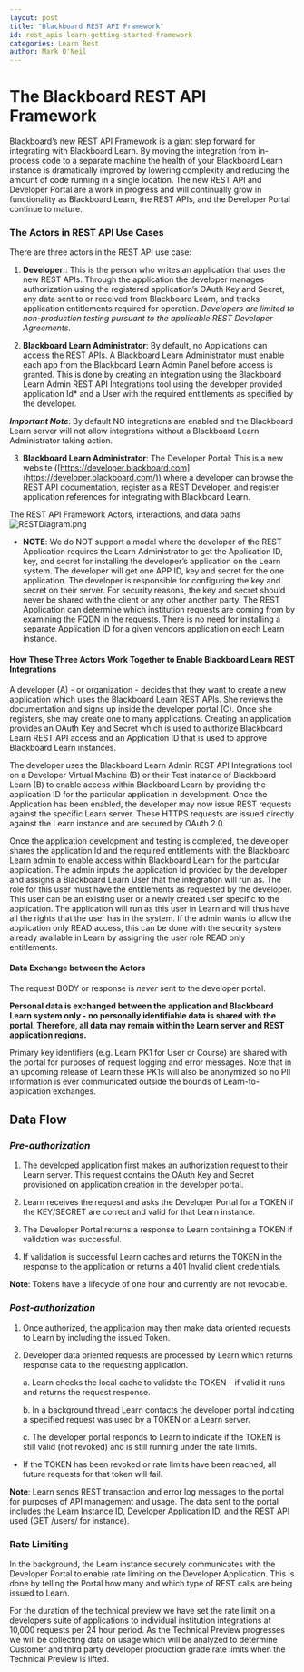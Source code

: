 ```yaml
---
layout: post
title: "Blackboard REST API Framework"
id: rest_apis-learn-getting-started-framework
categories: Learn Rest
author: Mark O'Neil
---
```


# The Blackboard REST API Framework

Blackboard’s new REST API Framework is a giant step forward for integrating
with Blackboard Learn. By moving the integration from in-process code to a
separate machine the health of your Blackboard Learn instance is dramatically
improved by lowering complexity and reducing the amount of code running in a
single location. The new REST API and Developer Portal are a work in progress
and will continually grow in functionality as Blackboard Learn, the REST APIs,
and the Developer Portal continue to mature.

### The Actors in REST API Use Cases

There are three actors in the REST API use case:

1. **Developer:**: This is the person who writes an application that uses the new REST APIs. Through the application the developer manages authorization using the registered application’s OAuth Key and Secret, any data sent to or received from Blackboard Learn, and tracks application entitlements required for operation. _Developers are limited to non-production testing pursuant to the applicable REST Developer Agreements._

2. **Blackboard Learn Administrator**: By default, no Applications can access the REST APIs. A Blackboard Learn Administrator must enable each app from the Blackboard Learn Admin Panel before access is granted. This is done by creating an integration using the Blackboard Learn Admin REST API Integrations tool using the developer provided application Id\* and a User with the required entitlements as specified by the developer.

**_Important Note_**: By default NO integrations are enabled and the Blackboard Learn server will not allow integrations without a Blackboard Learn Administrator taking action.

3. **Blackboard Learn Administrator**: The Developer Portal: This is a new website ([https://developer.blackboard.com](https://developer.blackboard.com/)) where a developer can browse the REST API documentation, register as a REST Developer, and register application references for integrating with Blackboard Learn.

The REST API Framework Actors, interactions, and data paths
![RESTDiagram.png](/assets/img/framework-1.png)

- **NOTE**: We do NOT support a model where the developer of the REST Application requires the Learn Administrator to get the Application ID, key, and secret for installing the developer’s application on the Learn system. The developer will get one APP ID, key and secret for the one application. The developer is responsible for configuring the key and secret on their server. For security reasons, the key and secret should never be shared with the client or any other another party. The REST Application can determine which institution requests are coming from by examining the FQDN in the requests. There is no need for installing a separate Application ID for a given vendors application on each Learn instance.

#### How These Three Actors Work Together to Enable Blackboard Learn REST Integrations

A developer (A) - or organization - decides that they want to create a new
application which uses the Blackboard Learn REST APIs. She reviews the
documentation and signs up inside the developer portal (C). Once she
registers, she may create one to many applications. Creating an application
provides an OAuth Key and Secret which is used to authorize Blackboard Learn
REST API access and an Application ID that is used to approve Blackboard Learn
instances.

The developer uses the Blackboard Learn Admin REST API Integrations tool on a
Developer Virtual Machine (B) or their Test instance of Blackboard Learn (B)
to enable access within Blackboard Learn by providing the application ID for
the particular application in development. Once the Application has been
enabled, the developer may now issue REST requests against the specific Learn
server. These HTTPS requests are issued directly against the Learn instance
and are secured by OAuth 2.0.

Once the application development and testing is completed, the developer
shares the application Id and the required entitlements with the Blackboard
Learn admin to enable access within Blackboard Learn for the particular
application. The admin inputs the application Id provided by the developer and
assigns a Blackboard Learn User that the integration will run as. The role for
this user must have the entitlements as requested by the developer. This user
can be an existing user or a newly created user specific to the application.
The application will run as this user in Learn and will thus have all the
rights that the user has in the system. If the admin wants to allow the
application only READ access, this can be done with the security system
already available in Learn by assigning the user role READ only entitlements.

#### Data Exchange between the Actors

The request BODY or response is _never_ sent to the developer portal.

**Personal data is exchanged between the application and Blackboard Learn
system only - no personally identifiable data is shared with the portal.
Therefore, all data may remain within the Learn server and REST application
regions.**

Primary key identifiers (e.g. Learn PK1 for User or Course) are shared with
the portal for purposes of request logging and error messages. Note that in an
upcoming release of Learn these PK1s will also be anonymized so no PII
information is ever communicated outside the bounds of Learn-to-application
exchanges.

## Data Flow

### _Pre-authorization_

1. The developed application first makes an authorization request to their
   Learn server. This request contains the OAuth Key and Secret provisioned on
   application creation in the developer portal.

2. Learn receives the request and asks the Developer Portal for a TOKEN if the
   KEY/SECRET are correct and valid for that Learn instance.

3. The Developer Portal returns a response to Learn containing a TOKEN if
   validation was successful.

4. If validation is successful Learn caches and returns the TOKEN in the
   response to the application or returns a 401 Invalid client credentials.

**Note**: Tokens have a lifecycle of one hour and currently are not revocable.

### _Post-authorization_

1. Once authorized, the application may then make data oriented requests to
   Learn by including the issued Token.

2. Developer data oriented requests are processed by Learn which returns
   response data to the requesting application.

   a. Learn checks the local cache to validate the TOKEN – if valid it runs and
   returns the request response.

   b. In a background thread Learn contacts the developer portal indicating a
   specified request was used by a TOKEN on a Learn server.

   c. The developer portal responds to Learn to indicate if the TOKEN is still
   valid (not revoked) and is still running under the rate limits.

- If the TOKEN has been revoked or rate limits have been reached, all future requests for that token will fail.

**Note**: Learn sends REST transaction and error log messages to the portal for purposes of API management and usage. The data sent to the portal includes the Learn Instance ID, Developer Application ID, and the REST API used (GET /users/ for instance).

### Rate Limiting

In the background, the Learn instance securely communicates with the Developer
Portal to enable rate limiting on the Developer Application. This is done by
telling the Portal how many and which type of REST calls are being issued to
Learn.

For the duration of the technical preview we have set the rate limit on a
developers suite of applications to individual institution integrations at
10,000 requests per 24 hour period. As the Technical Preview progresses we
will be collecting data on usage which will be analyzed to determine Customer
and third party developer production grade rate limits when the Technical
Preview is lifted.
